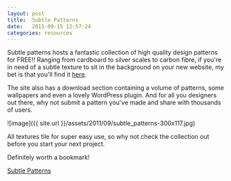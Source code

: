 ```yaml
---
layout: post
title:  Subtle Patterns
date:   2011-09-15 12:57:24
categories: resources
---
```


Subtle patterns hosts a fantastic collection of high quality design patterns for FREE!! Ranging from cardboard to silver scales to carbon fibre, if you're in need of a subtle texture to sit in the background on your new website, my bet is that you'll find it [here](http://www.subtlepatterns.com/).

The site also has a download section containing a volume of patterns, some wallpapers and even a lovely WordPress plugin. And for all you designers out there, why not submit a pattern you've made and share with thousands of users.

![image]({{ site.url }}/assets/2011/09/subtle_patterns-300x117.jpg)

All textures tile for super easy use, so why not check the collection out before you start your next project.

Definitely worth a bookmark!

[Subtle Patterns](http://www.subtlepatterns.com/)
